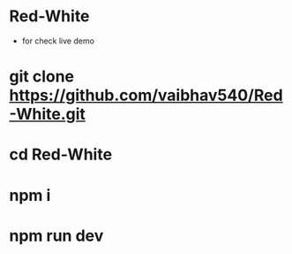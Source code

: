 # Red-White

* for check live demo

# git clone https://github.com/vaibhav540/Red-White.git

# cd Red-White 

# npm i

# npm run dev
